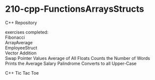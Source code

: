 # 210-cpp-FunctionsArraysStructs
C++ Repository

exercises completed:  
Fibonacci  
ArrayAverage  
EmployeeStruct  
Vector Addition  
Swap Pointer Values
Average of All Floats
Counts the Number of Words
Prints the Average Salary
Palindrome
Converts to all Upper-Case

C++ Tic Tac Toe

